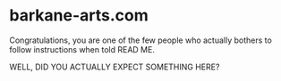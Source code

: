 # barkane-arts.com
Congratulations, you are one of the few people who actually bothers to follow instructions when told READ ME.

WELL, DID YOU ACTUALLY EXPECT SOMETHING HERE?
